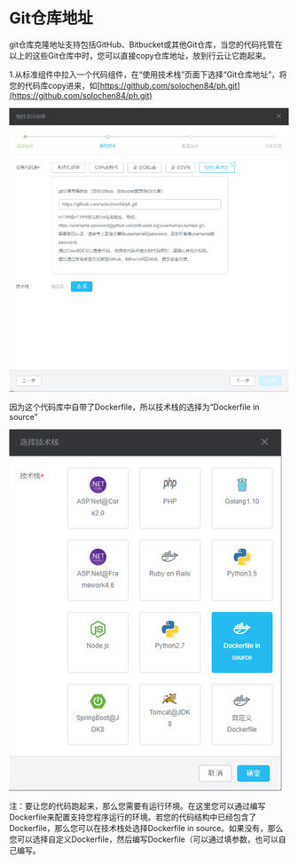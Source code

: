 # Git仓库地址

git仓库克隆地址支持包括GitHub、Bitbucket或其他Git仓库，当您的代码托管在以上的这些Git仓库中时，您可以直接copy仓库地址，放到行云让它跑起来。

1.从标准组件中拉入一个代码组件，在“使用技术栈”页面下选择“Git仓库地址”，将您的代码库copy进来，如[https://github.com/solochen84/ph.git](https://github.com/solochen84/ph.git)

![](/assets/import78.png)

因为这个代码库中自带了Dockerfile，所以技术栈的选择为“Dockerfile in source”

![](/assets/import79.png)

注：要让您的代码跑起来，那么您需要有运行环境。在这里您可以通过编写Dockerfile来配置支持您程序运行的环境。若您的代码结构中已经包含了Dockerfile，那么您可以在技术栈处选择Dockerfile in source。如果没有，那么您可以选择自定义Dockerfile，然后编写Dockerfile（可以通过填参数，也可以自己编写。

